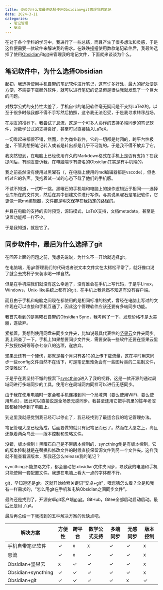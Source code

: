 ```yaml
---
title: 谈谈为什么我最终选择使用Obsidian+git管理我的笔记
date: 2024-3-11
categories:
  - 笔记管理
  - 安卓
---
```


在对于各个学科的学习中，我进行了一些总结，而且产生了很多想法和灵感，于是这样便需要一款软件来解决我的需求。在跌跌撞撞使用数款笔记软件后，我最终选择了使用[Obsidian](https://Obsidian.md)和[git](https://git-scm.com)来管理我的笔记文件，下面就来谈谈为什么。

## 笔记软件中，为什么选择Obsidian

 起初，我选择使用手机自带的笔记软件进行笔记，这有许多好处，最大的好处便是方便，不需要下载额外软件，就可以进行笔记的记录但是很快我就发现了一个巨大的问题。

对数学公式的支持性太差了，手机自带的笔记软件毫无疑问是不支持LaTeX的，以至于很多时候我都不得不手写然后拍照，这令我无法忍受，于是我寻求转移战场。

在朋友的推荐下，我尝试了[息流](https://flowus.cn)，这是一个可多人协作的支持多端同步的笔记软件，对数学公式的支持良好，甚至可以直接输入LaTeX。

一切看起来都很不错，然而，作为商业软件，它的一切都是封闭的，跨平台性极差，不管我想把笔记转入或者是转出都是几乎不可能的。于是我不得不放弃了它。

我突然想到，在电脑上已经使用许久的Markdown格式在手机上是否有支持？在我提问后，有网友告诉我，在电脑端享有盛名的Obsidian其实是有手机端的。

我之前虽然没有使用过黑曜石（，在电脑上使用的md编辑器都是vscode），但也听过它的名声。我抱着试一试的心态下载了他们的手机版。

不试不知道，一试吓一跳。黑曜石的手机端和电脑上的操作逻辑近乎相同——选择仓库所在的文件夹，然后在其中创建文件进行写作。与其说黑曜石是笔记软件，它更像一款md编辑器，文件都是明文保存在我指定的路径的。

并且在电脑的支持的实时预览，源码模式，LaTeX支持，文档metadata，甚至是设置功能都一样不少。

于是我知道，就是它了。

## 同步软件中，最后为什么选择了git

在回答上面的问题之前，我想先说说，为什么不一开始就选择git。

在电脑端，用git管理我们的代码或者说文本文件实在太稀松平常了，就好像口渴了就会去找杯子来装水喝一样自然。

但是在手机端我们就没有这么幸运了，没有谁会在手机上写代码，于是乎Linux，Windows，Unix-like系统上都有的git，在手机上我竟然不知道有没有客户端。

而且由于手机和电脑之间现在都使用的是相同标准的格式，曾经在电脑上写过的文件现在可以直接和手机互通了，因此这个管理软件应该还要有多端同步功能。

我首先看到的是黑曜石自带的Obsidian Sync，我考察了一下，发现价格不是太美丽，遂放弃。

紧接着，我想到使用网盘来同步文件夹，比如说最具代表性的[坚果云](https://www.jianguoyun.com)文件夹同步。我上网查了一下，手机上如果想要同步文件夹，需要安装一些软件还要在坚果云里开放授权码等等杂七杂八的选项，遂放弃。

坚果云还有一个硬伤，那就是每个月只有各1G的上传下载流量，这在平时用来同步一些config文件自然不在话下，可是笔记里难免会有一些图片类的二进制文件，这便难说了。

于是乎在我坚持不懈的搜索下[syncthing](https://syncthing.net)进入了我的视野，这是一款开源的通过局域网进行多端同步的工具，使用它在局域网内同样可以进行无感同步。

由于我在使用电脑时一定会和手机连接到同一个局域网（要么使用WiFi，要么使用热点），因此可以直接说是全场景无感同步。我甚至还用它把手机里的陈年老涩图都给同步到了电脑上。

到这里我就感觉到我已经可以停止了，我已经找到了最适合我的笔记管理办法。

笔记管理大厦已经落成，后面要做的就只有记笔记而已了。然而在大厦之上，尚且还飘着两朵乌云——版本控制和忽略文件。

没错，版本控制！黑曜石自己是不带版本控制的，syncthing倒是有版本控制，它的版本控制就是在替换和修改文件的时候直接保留源文件到另一个文件夹。这样我就不能查看源版本，那我还怎么release我的笔记？

syncthing不能忽略文件，都会自动把.obsidian文件夹同步，导致我的电脑和手机只能使用一套配置文件。我想在电脑上看大一点的字体都不行。

git，早知道还是git。这就开始检索关键词“安卓+git”，嘿您猜怎么着？全是和我有一样需求的，“怎么用git在手机和电脑Obsidian之间同步文件”。

最终还是找到了，开源安卓git客户端[mgit](https://github.com/maks/MGit)。GitHub，Gitee全部启动启动启动。最后还是用了git。

最后再总结一下我找到的五种解决方案的优缺点吧。

| 解决方案               | 方便性 | 跨平台 | 数学公式支持 | 多端同步 | 无感同步 | 版本控制 |
| ------------------ | --- | --- | ------ | ---- | ---- | ---- |
| 手机自带笔记软件           | ✓   | x   | x      | ✓    | ✓    | x    |
| 息流                 | ✓   | x   | ✓      | ✓    | ✓    | x    |
| Obsidian+坚果云       | x   | ✓   | ✓      | ✓    | ✓    | x    |
| Obsidian+syncthing | ✓   | ✓   | ✓      | ✓    | ✓    | x    |
| Obsidian+git       | ✓   | ✓   | ✓      | ✓    | x    | ✓    |
